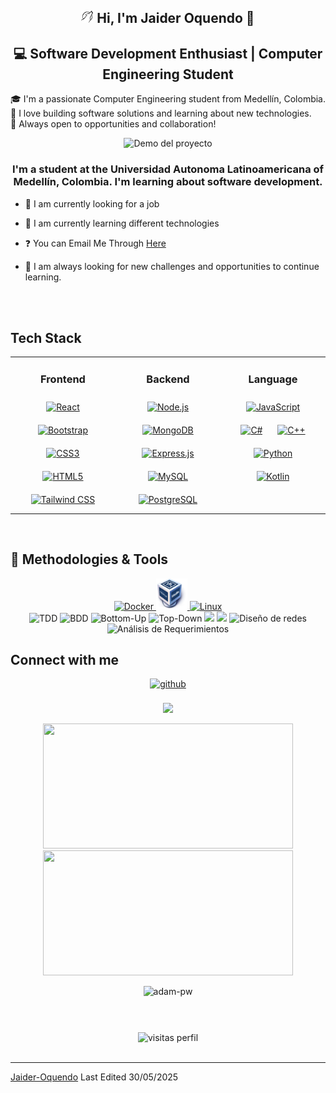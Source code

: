 ## <div align="center"><img src="./images/6018265.png" style="width:20px"/> Hi, I'm Jaider Oquendo 👋 </div>
## <div align="center">💻 Software Development Enthusiast | Computer Engineering Student</div>
🎓 I'm a passionate Computer Engineering student from Medellín, Colombia.  
🚀 I love building software solutions and learning about new technologies.  
🌱 Always open to opportunities and collaboration!
<br>
<p align="center">
  <img src="./images/Green Blue Futuristic Artificial Intelligence Video.gif" alt="Demo del proyecto" width="648"/>
</p>

### <div align="center">I'm a student at the Universidad Autonoma Latinoamericana of Medellín, Colombia. I'm learning about software development.</div>

- 🔭 I am currently looking for a job

- 🌱 I am currently learning different technologies

- ❓ You can Email Me Through [Here](jaider7oquendo@gmail.com)

- 🚀 I am always looking for new challenges and opportunities to continue learning.

<br/>  

<br/>

## Tech Stack

<table align="center">
<tr><td align="top" width="33%">
<h3 align="center">Frontend </h3>
<div align="center">  
<a href="https://reactjs.org/" target="_blank"><img style="margin: 10px" src="https://profilinator.rishav.dev/skills-assets/react-original-wordmark.svg" alt="React" height="50" /></a>  
<a href="https://getbootstrap.com/docs/3.4/javascript/" target="_blank"><img style="margin: 10px" src="https://profilinator.rishav.dev/skills-assets/bootstrap-plain.svg" alt="Bootstrap" height="50" /></a>  
<a href="https://www.w3schools.com/css/" target="_blank"><img style="margin: 10px" src="https://profilinator.rishav.dev/skills-assets/css3-original-wordmark.svg" alt="CSS3" height="50" /></a>  
<a href="https://en.wikipedia.org/wiki/HTML5" target="_blank"><img style="margin: 10px" src="https://profilinator.rishav.dev/skills-assets/html5-original-wordmark.svg" alt="HTML5" height="50" /></a>  
<a href="https://www.tailwindcss.com/" target="_blank"><img style="margin: 10px" src="https://profilinator.rishav.dev/skills-assets/tailwindcss.svg" alt="Tailwind CSS" height="50" /></a>
</div>

</td><td valign="top" width="33%">

<h3 align="center">Backend </h3>
<div align="center">  
<a href="https://nodejs.org/" target="_blank"><img style="margin: 10px" src="https://profilinator.rishav.dev/skills-assets/nodejs-original-wordmark.svg" alt="Node.js" height="50" /></a>  
<a href="https://www.mongodb.com/" target="_blank"><img style="margin: 10px" src="https://profilinator.rishav.dev/skills-assets/mongodb-original-wordmark.svg" alt="MongoDB" height="50" /></a>
 <a href="https://expressjs.com/" target="_blank"><img style="margin: 10px" src="https://profilinator.rishav.dev/skills-assets/express-original-wordmark.svg" alt="Express.js" height="50" /></a>  
<a href="https://www.mysql.com/" target="_blank"><img style="margin: 10px" src="https://profilinator.rishav.dev/skills-assets/mysql-original-wordmark.svg" alt="MySQL" height="50" /></a>  
<a href="https://www.postgresql.org/" target="_blank">
  <img style="margin: 10px" src="https://profilinator.rishav.dev/skills-assets/postgresql-original-wordmark.svg" alt="PostgreSQL" height="50" />
</a>
</div>
</td><td valign="top" width="33%">

<h3 align="center">Language </h3>
<div align="center">  
<a href="https://www.javascript.com/" target="_blank"><img style="margin: 10px" src="https://profilinator.rishav.dev/skills-assets/javascript-original.svg" alt="JavaScript" height="50" /></a>
<a href="https://learn.microsoft.com/en-us/dotnet/csharp/" target="_blank"><img style="margin: 10px" src="https://profilinator.rishav.dev/skills-assets/csharp-original.svg" alt="C#" height="50" /></a>
<a href="https://www.cplusplus.com/" target="_blank"><img style="margin: 10px" src="https://profilinator.rishav.dev/skills-assets/cplusplus-original.svg" alt="C++" height="50" /></a>
<a href="https://www.python.org/" target="_blank"><img style="margin: 10px" src="https://profilinator.rishav.dev/skills-assets/python-original.svg" alt="Python" height="50" /></a>  
<a href="https://kotlinlang.org/" target="_blank">
  <img style="margin: 10px" src="https://cdn.jsdelivr.net/gh/devicons/devicon/icons/kotlin/kotlin-original.svg" alt="Kotlin" height="50"/>
</a>

</div>

</td></tr></table>

<br/>  

## 📐 Methodologies & Tools

<div align="center">
<a href="https://www.docker.com/" target="_blank">
  <img src="https://cdn.jsdelivr.net/gh/devicons/devicon/icons/docker/docker-original-wordmark.svg" height="50" alt="Docker" />
</a>
<a href="https://www.virtualbox.org/" target="_blank">
  <img src="./images/Virtualbox_logo.png" height="50" alt="VirtualBox" />
</a>
<a href="https://www.linux.org/" target="_blank">
  <img src="https://cdn.jsdelivr.net/gh/devicons/devicon/icons/linux/linux-original.svg" height="50" alt="Linux" />
</a>

<br/>

<img src="https://img.shields.io/badge/TDD-Test%20Driven%20Development-informational?style=flat-square&logo=pytest&logoColor=white" alt="TDD" />
<img src="https://img.shields.io/badge/BDD-Behavior%20Driven%20Development-blueviolet?style=flat-square&logo=cucumber&logoColor=white" alt="BDD" />
<img src="https://img.shields.io/badge/Bottom--Up-Architecture-yellow?style=flat-square" alt="Bottom-Up" />
<img src="https://img.shields.io/badge/Top--Down-Design-brightgreen?style=flat-square" alt="Top-Down" />
<img src="https://img.shields.io/badge/MVC-Model--View--Controller-blue?style=flat-square" />
<img src="https://img.shields.io/badge/SOLID-Principles-orange?style=flat-square" />
<img src="https://img.shields.io/badge/Dise%C3%B1o%20de%20Redes-Network%20Design-blue?style=flat-square" alt="Diseño de redes" />
<img src="https://img.shields.io/badge/An%C3%A1lisis%20de%20Requerimientos-Requirements%20Analysis-green?style=flat-square" alt="Análisis de Requerimientos" />
</div>

## Connect with me

<div align="center">
<a href="https://github.com/Jaider-Oquendo" target="_blank">
<img src=https://img.shields.io/badge/github-%2324292e.svg?&style=for-the-badge&logo=github&logoColor=white alt=github style="margin-bottom: 5px;" />
</a> 
</div>  
<br/>
<div align="center" style="display:inline-block;flex-wrap:nowrap";>
<img src="./images/Black and Blue Neon Technology Video.gif" style="height:190px"/>
<p align="center">
  <img src="https://github-readme-stats.vercel.app/api?username=Jaider-Oquendo&show_icons=true&theme=radical" width="400" height="200"/>
  <img src="https://github-readme-streak-stats.herokuapp.com/?user=Jaider-Oquendo&theme=radical" width="400" height="200"/>
</p>
<img
src="https://github-readme-stats.vercel.app/api/top-langs?username=Jaider-Oquendo&show_icons=true&locale=en&bg_color=0d1117&text_color=ffffff&layout=compact"
alt="adam-pw"
bg_color=#808080/>

</div>

#

<br/>  

<div align="center">
  <img src="https://komarev.com/ghpvc/?username=Jaider-Oquendo&style=for-the-badge" alt="visitas perfil" />
</div>

<br />

------

[Jaider-Oquendo](https://github.com/Jaider-Oquendo)
Last Edited 30/05/2025
